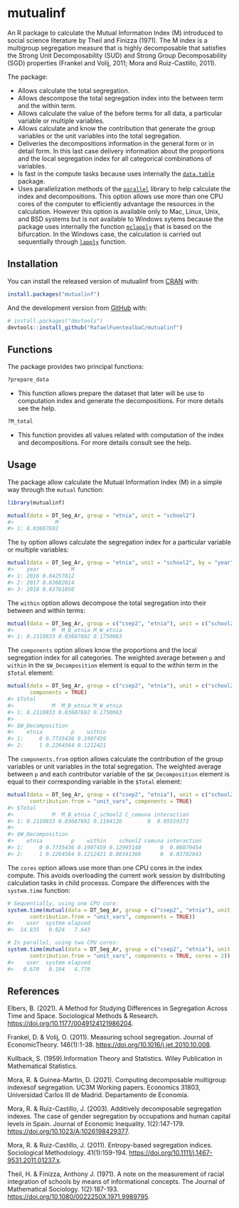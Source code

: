 
<!-- README.md is generated from README.Rmd. Please edit that file -->

# mutualinf

<!-- badges: start -->

<!-- badges: end -->

An R package to calculate the Mutual Information Index (M) introduced to
social science literature by Theil and Finizza (1971). The M index is a
multigroup segregation measure that is highly decomposable that
satisfies the Strong Unit Decomposability (SUD) and Strong Group
Decomposability (SGD) properties (Frankel and Volij, 2011; Mora and
Ruiz-Castillo, 2011).

The package:

  - Allows calculate the total segregation.
  - Allows descompose the total segregation index into the between term
    and the within term.
  - Allows calculate the value of the before terms for all data, a
    particular variable or multiple variables.
  - Allows calculate and know the contribution that generate the group
    variables or the unit variables into the total segregation.
  - Deliveries the decompositions information in the general form or in
    detail form. In this last case delivery information about the
    proportions and the local segregation index for all categorical
    combinations of variables.
  - Is fast in the compute tasks because uses internally the
    [`data.table`](https://cran.r-project.org/web/packages/data.table/index.html)
    package.
  - Uses parallelization methods of the
    [`parallel`](https://stat.ethz.ch/R-manual/R-devel/library/parallel/doc/parallel.pdf)
    library to help calculate the index and decompositions. This option
    allows use more than one CPU cores of the computer to efficiently
    advantage the resources in the calculation. However this option is
    available only to Mac, Linux, Unix, and BSD systems but is not
    available to Windows sytems because the package uses internally the
    function
    [`mclapply`](https://www.rdocumentation.org/packages/parallel/versions/3.4.1/topics/mclapply)
    that is based on the bifurcation. In the Windows case, the
    calculation is carried out sequentially through
    [`lapply`](https://www.rdocumentation.org/packages/base/versions/3.6.2/topics/lapply)
    function.

## Installation

You can install the released version of mutualinf from
[CRAN](https://CRAN.R-project.org) with:

``` r
install.packages("mutualinf")
```

And the development version from [GitHub](https://github.com/) with:

``` r
# install.packages("devtools")
devtools::install_github("RafaelFuentealbaC/mutualinf")
```

## Functions

The package provides two principal functions:

``` r
?prepare_data 
```

  - This function allows prepare the dataset that later will be use to
    computation index and generate the decompositions. For more details
    see the help.

<!-- end list -->

``` r
?M_total
```

  - This function provides all values related with computation of the
    index and decompositions. For more details consult see the help.

## Usage

The package allow calculate the Mutual Information Index (M) in a simple
way through the `mutual` function:

``` r
library(mutualinf)

mutual(data = DT_Seg_Ar, group = "etnia", unit = "school2")
#>             M
#> 1: 0.03607692
```

The `by` option allows calculate the segregation index for a particular
variable or multiple variables:

``` r
mutual(data = DT_Seg_Ar, group = "etnia", unit = "school2", by = "year")
#>    year          M
#> 1: 2016 0.04257812
#> 2: 2017 0.03682014
#> 3: 2018 0.03761050
```

The `within` option allows decompose the total segregation into their
between and within
terms:

``` r
mutual(data = DT_Seg_Ar, group = c("csep2", "etnia"), unit = c("school2", "comuna"), within = "etnia")
#>            M  M_B_etnia M_W_etnia
#> 1: 0.2110833 0.03607692 0.1750063
```

The `components` option allows know the proportions and the local
segregation index for all categories. The weighted average between `p`
and `within` in the `$W_Decomposition` element is equal to the within
term in the `$Total`
element:

``` r
mutual(data = DT_Seg_Ar, group = c("csep2", "etnia"), unit = c("school2", "comuna"), within = "etnia",
       components = TRUE)
#> $Total
#>            M  M_B_etnia M_W_etnia
#> 1: 0.2110833 0.03607692 0.1750063
#> 
#> $W_Decomposition
#>    etnia         p    within
#> 1:     0 0.7735436 0.1907459
#> 2:     1 0.2264564 0.1212421
```

The `components.from` option allows calculate the contribution of the
group variables or unit variables in the total segregation. The weighted
average between `p` and each contributor variable of the
`$W_Decomposition` element is equal to their corresponding variable in
the `$Total`
element:

``` r
mutual(data = DT_Seg_Ar, group = c("csep2", "etnia"), unit = c("school2", "comuna"), within = "etnia",
       contribution.from = "unit_vars", components = TRUE)
#> $Total
#>            M  M_B_etnia C_school2 C_comuna interaction
#> 1: 0.2110833 0.03607692 0.1194126        0  0.05559372
#> 
#> $W_Decomposition
#>    etnia         p    within    school2 comuna interaction
#> 1:     0 0.7735436 0.1907459 0.12995140      0  0.06079454
#> 2:     1 0.2264564 0.1212421 0.08341366      0  0.03782843
```

The `cores` option allows use more than one CPU cores in the index
compute. This avoids overloading the current work session by
distributing calculation tasks in child processs. Compare the
differences with the `system.time` function:

``` r
# Sequentially, using one CPU core:
system.time(mutual(data = DT_Seg_Ar, group = c("csep2", "etnia"), unit = c("school2", "comuna"), within = "etnia",
       contribution.from = "unit_vars", components = TRUE))
#>    user  system elapsed 
#>  14.835   0.024   7.643

# In parallel, using two CPU cores:
system.time(mutual(data = DT_Seg_Ar, group = c("csep2", "etnia"), unit = c("school2", "comuna"), within = "etnia",
       contribution.from = "unit_vars", components = TRUE, cores = 2))
#>    user  system elapsed 
#>   0.670   0.194   4.770
```

## References

Elbers, B. (2021). A Method for Studying Differences in Segregation
Across Time and Space. Sociological Methods & Research.
<https://doi.org/10.1177/0049124121986204>.

Frankel, D. & Volij, O. (2011). Measuring school segregation. Journal of
EconomicTheory. 146(1):1-38.
<https://doi.org/10.1016/j.jet.2010.10.008>.

Kullback, S. (1959).Information Theory and Statistics. Wiley Publication
in Mathematical Statistics.

Mora, R. & Guinea-Martin, D. (2021). Computing decomposable multigroup
indexesof segregation. UC3M Working papers. Economics 31803, Universidad
Carlos III de Madrid. Departamento de Economía.

Mora, R. & Ruiz-Castillo, J. (2003). Additively decomposable segregation
indexes. The case of gender segregation by occupations and human capital
levels in Spain. Journal of Economic Inequality. 1(2):147-179.
<https://doi.org/10.1023/A:1026198429377>.

Mora, R. & Ruiz-Castillo, J. (2011). Entropy-based segregation indices.
Sociological Methodology. 41(1):159-194.
<https://doi.org/10.1111/j.1467-9531.2011.01237.x>.

Theil, H. & Finizza, Anthony J. (1971). A note on the measurement of
racial integration of schools by means of informational concepts. The
Journal of Mathematical Sociology. 1(2):187-193.
<https://doi.org/10.1080/0022250X.1971.9989795>.
